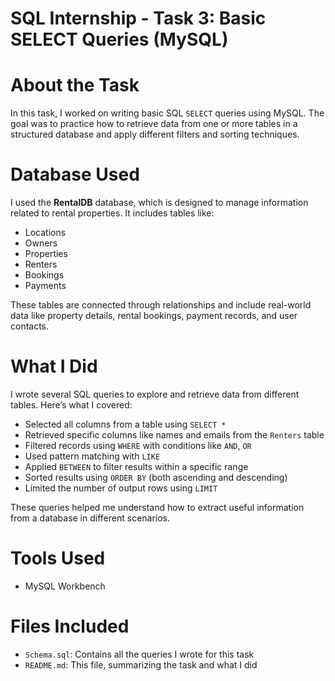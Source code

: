 # SQL Internship - Task 3: Basic SELECT Queries (MySQL)

# About the Task
In this task, I worked on writing basic SQL `SELECT` queries using MySQL. The goal was to practice how to retrieve data from one or more tables in a structured database and apply different filters and sorting techniques.

# Database Used
I used the **RentalDB** database, which is designed to manage information related to rental properties. It includes tables like:

- Locations
- Owners
- Properties
- Renters
- Bookings
- Payments

These tables are connected through relationships and include real-world data like property details, rental bookings, payment records, and user contacts.

# What I Did
I wrote several SQL queries to explore and retrieve data from different tables. Here’s what I covered:

- Selected all columns from a table using `SELECT *`
- Retrieved specific columns like names and emails from the `Renters` table
- Filtered records using `WHERE` with conditions like `AND`, `OR`
- Used pattern matching with `LIKE`
- Applied `BETWEEN` to filter results within a specific range
- Sorted results using `ORDER BY` (both ascending and descending)
- Limited the number of output rows using `LIMIT`

These queries helped me understand how to extract useful information from a database in different scenarios.

# Tools Used
- MySQL Workbench 

# Files Included
- `Schema.sql`: Contains all the queries I wrote for this task
- `README.md`: This file, summarizing the task and what I did

